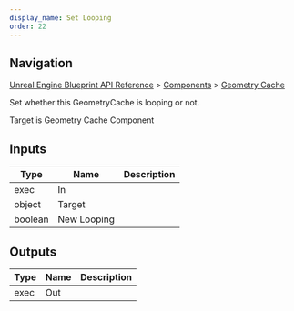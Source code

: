 ```yaml
---
display_name: Set Looping
order: 22
---
```

## Navigation

[Unreal Engine Blueprint API Reference](https://dev.epicgames.com/documentation/en-us/unreal-engine/BlueprintAPI) > [Components](https://dev.epicgames.com/documentation/en-us/unreal-engine/BlueprintAPI/Components) > [Geometry Cache](https://dev.epicgames.com/documentation/en-us/unreal-engine/BlueprintAPI/Components/GeometryCache)

Set whether this GeometryCache is looping or not.

Target is Geometry Cache Component

## Inputs

| Type | Name | Description |
| --- | --- | --- |
| exec | In |  |
| object | Target |  |
| boolean | New Looping |  |

## Outputs

| Type | Name | Description |
| --- | --- | --- |
| exec | Out |  |
